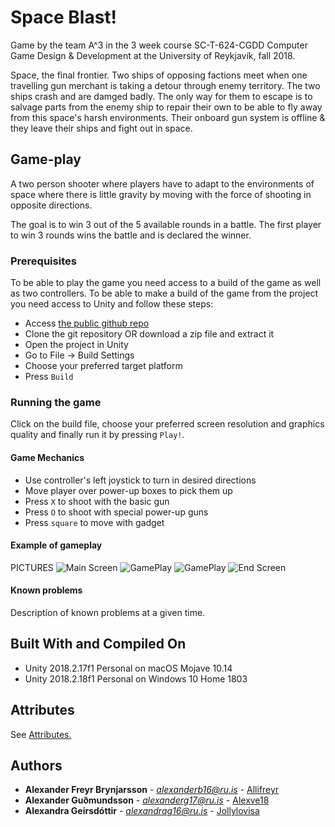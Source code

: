 # Space Blast!

Game by the team A^3 in the 3 week course SC-T-624-CGDD Computer Game Design & Development at the University of Reykjavík, fall 2018.

Space, the final frontier. Two ships of opposing factions meet when one travelling gun merchant is taking a detour through enemy territory. The two ships crash and are damged badly. The only way for them to escape is to salvage parts from the enemy ship to repair their own to be able to fly away from this space's harsh environments. Their onboard gun system is offline & they leave their ships and fight out in space. 


## Game-play

A two person shooter where players have to adapt to the environments of space where there is little gravity by moving with the force of shooting in opposite directions. 

The goal is to win 3 out of the 5 available rounds in a battle. The first player to win 3 rounds wins the battle and is declared the winner. 


### Prerequisites

To be able to play the game you need access to a build of the game as well as two controllers. To be able to make a build of the game from the project you need access to Unity and follow these steps:

* Access [the public github repo](https://github.com/Alex3Studios/SpaceBlast)
* Clone the git repository OR download a zip file and extract it
* Open the project in Unity
* Go to File &rarr; Build Settings
* Choose your preferred target platform
* Press `Build`


### Running the game

Click on the build file, choose your preferred screen resolution and graphics quality and finally run it by pressing `Play!`.

#### Game Mechanics

* Use controller's left joystick to turn in desired directions
* Move player over power-up boxes to pick them up
* Press `X` to shoot with the basic gun
* Press `O` to shoot with special power-up guns
* Press `square` to move with gadget

#### Example of gameplay

PICTURES
![Main Screen](http://oi65.tinypic.com/296knxs.jpg)
![GamePlay](http://oi65.tinypic.com/n6b5z5.jpg)
![GamePlay](http://oi67.tinypic.com/1zwf66p.jpg)
![End Screen](http://oi66.tinypic.com/311xmqp.jpg)


#### Known problems 

Description of known problems at a given time.


## Built With and Compiled On

* Unity 2018.2.17f1 Personal on macOS Mojave 10.14
* Unity 2018.2.18f1 Personal on Windows 10 Home 1803

## Attributes

See [Attributes.](ATTRIBUTES.md)

## Authors

* **Alexander Freyr Brynjarsson** - *alexanderb16@ru.is* - [Allifreyr](https://github.com/allifreyr)
* **Alexander Guðmundsson** - *alexanderg17@ru.is* - [Alexve18](https://github.com/alexve18)
* **Alexandra Geirsdóttir** - *alexandrag16@ru.is* - [Jollylovisa](https://github.com/jollylovisa)

